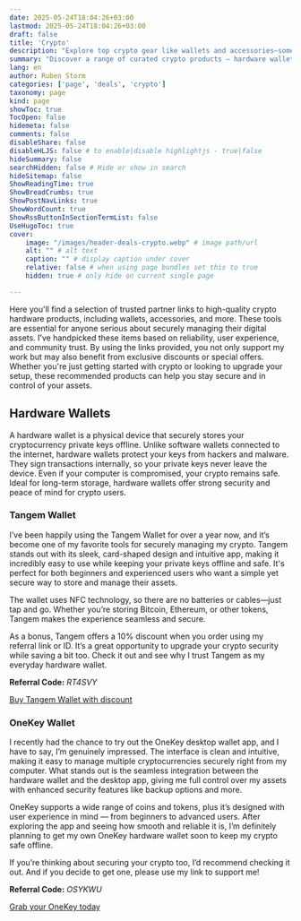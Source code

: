 ```yaml
---
date: 2025-05-24T18:04:26+03:00
lastmod: 2025-05-24T18:04:26+03:00
draft: false
title: 'Crypto'
description: "Explore top crypto gear like wallets and accessories—some with discounts via my referral link."
summary: "Discover a range of curated crypto products — hardware wallets, accessories, and more — all in one place. Some items may even come with exclusive discounts when you shop using my referral link."
lang: en
author: Ruben Storm
categories: ['page', 'deals', 'crypto']
taxonomy: page
kind: page
showToc: true
TocOpen: false
hidemeta: false
comments: false
disableShare: false
disableHLJS: false # to enable|disable highlightjs - true|false
hideSummary: false
searchHidden: false # Hide or show in search
hideSitemap: false
ShowReadingTime: true
ShowBreadCrumbs: true
ShowPostNavLinks: true
ShowWordCount: true
ShowRssButtonInSectionTermList: false
UseHugoToc: true
cover:
    image: "/images/header-deals-crypto.webp" # image path/url
    alt: "" # alt text
    caption: "" # display caption under cover
    relative: false # when using page bundles set this to true
    hidden: true # only hide on current single page

---
```


Here you'll find a selection of trusted partner links to high-quality crypto hardware products, including wallets, accessories, and more. These tools are essential for anyone serious about securely managing their digital assets. I’ve handpicked these items based on reliability, user experience, and community trust. By using the links provided, you not only support my work but may also benefit from exclusive discounts or special offers. Whether you're just getting started with crypto or looking to upgrade your setup, these recommended products can help you stay secure and in control of your assets.

## Hardware Wallets 
A hardware wallet is a physical device that securely stores your cryptocurrency private keys offline. Unlike software wallets connected to the internet, hardware wallets protect your keys from hackers and malware. They sign transactions internally, so your private keys never leave the device. Even if your computer is compromised, your crypto remains safe. Ideal for long-term storage, hardware wallets offer strong security and peace of mind for crypto users.

### Tangem Wallet

I’ve been happily using the Tangem Wallet for over a year now, and it’s become one of my favorite tools for securely managing my crypto. Tangem stands out with its sleek, card-shaped design and intuitive app, making it incredibly easy to use while keeping your private keys offline and safe. It's perfect for both beginners and experienced users who want a simple yet secure way to store and manage their assets.

The wallet uses NFC technology, so there are no batteries or cables—just tap and go. Whether you’re storing Bitcoin, Ethereum, or other tokens, Tangem makes the experience seamless and secure.

As a bonus, Tangem offers a 10% discount when you order using my referral link or ID. It’s a great opportunity to upgrade your crypto security while saving a bit too. Check it out and see why I trust Tangem as my everyday hardware wallet.


**Referral Code:** *RT4SVY*

[Buy Tangem Wallet with discount](https://tangem.com/pricing/?promocode=RT4SVY)


### OneKey Wallet

I recently had the chance to try out the OneKey desktop wallet app, and I have to say, I’m genuinely impressed. The interface is clean and intuitive, making it easy to manage multiple cryptocurrencies securely right from my computer. What stands out is the seamless integration between the hardware wallet and the desktop app, giving me full control over my assets with enhanced security features like backup options and more.

OneKey supports a wide range of coins and tokens, plus it’s designed with user experience in mind — from beginners to advanced users. After exploring the app and seeing how smooth and reliable it is, I’m definitely planning to get my own OneKey hardware wallet soon to keep my crypto safe offline.

If you’re thinking about securing your crypto too, I’d recommend checking it out. And if you decide to get one, please use my link to support me!

**Referral Code:** *OSYKWU*

[Grab your OneKey today](https://onekey.so/r/OSYKWU)

